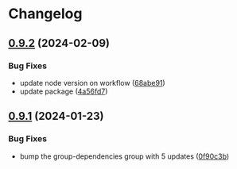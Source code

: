 # Changelog

## [0.9.2](https://github.com/cy-takeuchi/kintone-typeguard/compare/v0.9.1...v0.9.2) (2024-02-09)


### Bug Fixes

* update node version on workflow ([68abe91](https://github.com/cy-takeuchi/kintone-typeguard/commit/68abe91c0221a904f39c54210f80a2c12c851d82))
* update package ([4a56fd7](https://github.com/cy-takeuchi/kintone-typeguard/commit/4a56fd7b5f5420ebac4f6659fa4b41684cba8a6a))

## [0.9.1](https://github.com/cy-takeuchi/kintone-typeguard/compare/v0.9.0...v0.9.1) (2024-01-23)


### Bug Fixes

* bump the group-dependencies group with 5 updates ([0f90c3b](https://github.com/cy-takeuchi/kintone-typeguard/commit/0f90c3bb35ccc6348b6174d04f5858a739488360))
